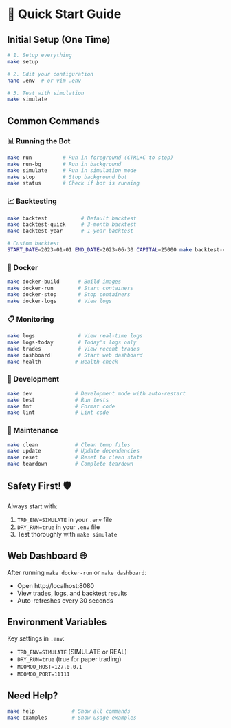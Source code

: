# 🚀 Quick Start Guide

## Initial Setup (One Time)

```bash
# 1. Setup everything
make setup

# 2. Edit your configuration
nano .env  # or vim .env

# 3. Test with simulation
make simulate
```

## Common Commands

### 📊 Running the Bot
```bash
make run          # Run in foreground (CTRL+C to stop)
make run-bg       # Run in background
make simulate     # Run in simulation mode
make stop         # Stop background bot
make status       # Check if bot is running
```

### 📈 Backtesting
```bash
make backtest           # Default backtest
make backtest-quick     # 3-month backtest
make backtest-year      # 1-year backtest

# Custom backtest
START_DATE=2023-01-01 END_DATE=2023-06-30 CAPITAL=25000 make backtest-custom
```

### 🐳 Docker
```bash
make docker-build      # Build images
make docker-run        # Start containers
make docker-stop       # Stop containers
make docker-logs       # View logs
```

### 📋 Monitoring
```bash
make logs              # View real-time logs
make logs-today        # Today's logs only
make trades            # View recent trades
make dashboard         # Start web dashboard
make health           # Health check
```

### 🔧 Development
```bash
make dev              # Development mode with auto-restart
make test             # Run tests
make fmt              # Format code
make lint             # Lint code
```

### 🧹 Maintenance
```bash
make clean            # Clean temp files
make update           # Update dependencies
make reset            # Reset to clean state
make teardown         # Complete teardown
```

## Safety First! 🛡️

Always start with:
1. `TRD_ENV=SIMULATE` in your `.env` file
2. `DRY_RUN=true` in your `.env` file
3. Test thoroughly with `make simulate`

## Web Dashboard 🌐

After running `make docker-run` or `make dashboard`:
- Open http://localhost:8080
- View trades, logs, and backtest results
- Auto-refreshes every 30 seconds

## Environment Variables

Key settings in `.env`:
- `TRD_ENV=SIMULATE` (SIMULATE or REAL)
- `DRY_RUN=true` (true for paper trading)
- `MOOMOO_HOST=127.0.0.1`
- `MOOMOO_PORT=11111`

## Need Help?

```bash
make help            # Show all commands
make examples        # Show usage examples
```